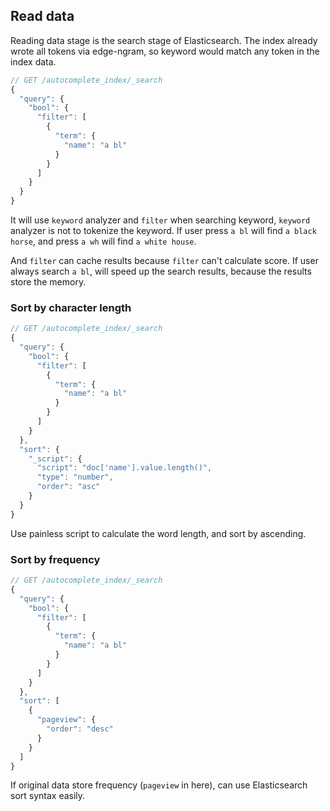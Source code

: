 ## Read data

Reading data stage is the search stage of Elasticsearch. The index already wrote all tokens via edge-ngram, so keyword would match any token in the index data.

```js
// GET /autocomplete_index/_search
{
  "query": {
    "bool": {
      "filter": [
        {
          "term": {
            "name": "a bl"
          }
        }
      ]
    }
  }
}
```

It will use `keyword` analyzer and `filter` when searching keyword, `keyword` analyzer is not to tokenize the keyword. If user press `a bl` will find `a black horse`, and press `a wh` will find `a white house`.

And `filter` can cache results because `filter` can't calculate score. If user always search `a bl`, will speed up the search results, because the results store the memory.

### Sort by character length

```js
// GET /autocomplete_index/_search
{
  "query": {
    "bool": {
      "filter": [
        {
          "term": {
            "name": "a bl"
          }
        }
      ]
    }
  },
  "sort": {
    "_script": {
      "script": "doc['name'].value.length()",
      "type": "number",
      "order": "asc"
    }
  }
}
```

Use painless script to calculate the word length, and sort by ascending.

### Sort by frequency

```js
// GET /autocomplete_index/_search
{
  "query": {
    "bool": {
      "filter": [
        {
          "term": {
            "name": "a bl"
          }
        }
      ]
    }
  },
  "sort": [
    {
      "pageview": {
        "order": "desc"
      }
    }
  ]
}
```

If original data store frequency (`pageview` in here), can use Elasticsearch sort syntax easily.